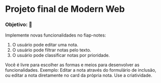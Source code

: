 # Projeto final de Modern Web 


### Objetivo: 🎯 
Implemente novas funcionalidades no fiap-notes:

1) O usuário pode editar uma nota.
2) O usuário pode filtrar notas pelo texto.
3) O usuário pode classificar notas por prioridade.

Você é livre para escolher as formas e meios para desenvolver as funcionalidades. Exemplo: Editar a nota através do formulário de inclusão, ou editar a nota diretamente no card da própria nota. Use a criatividade.


